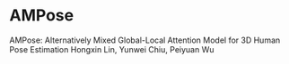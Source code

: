# AMPose
AMPose: Alternatively Mixed Global-Local Attention Model for 3D Human Pose Estimation
Hongxin Lin, Yunwei Chiu, Peiyuan Wu

